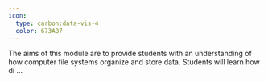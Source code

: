 ```yaml
---
icon:
  type: carbon:data-vis-4
  color: 673AB7
---
```


The aims of this module are to provide students with an understanding of how computer file systems organize and store data. Students will learn how di ... 

